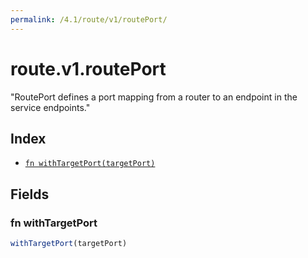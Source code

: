```yaml
---
permalink: /4.1/route/v1/routePort/
---
```


# route.v1.routePort

"RoutePort defines a port mapping from a router to an endpoint in the service endpoints."

## Index

* [`fn withTargetPort(targetPort)`](#fn-withtargetport)

## Fields

### fn withTargetPort

```ts
withTargetPort(targetPort)
```

